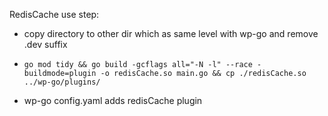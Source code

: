 RedisCache use step:

- copy directory to other dir which as same level with wp-go and remove .dev suffix
- ```shell
  go mod tidy && go build -gcflags all="-N -l" --race -buildmode=plugin -o redisCache.so main.go && cp ./redisCache.so ../wp-go/plugins/
  ```
- wp-go config.yaml adds redisCache plugin